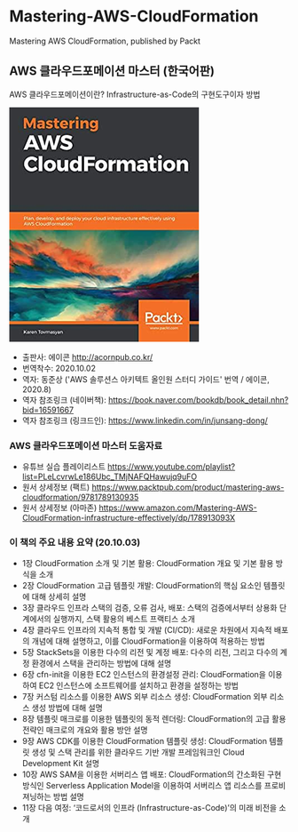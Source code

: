 # Mastering-AWS-CloudFormation
Mastering AWS CloudFormation, published by Packt

## AWS 클라우드포메이션 마스터 (한국어판)
AWS 클라우드포메이션이란?
Infrastructure-as-Code의 구현도구이자 방법

![책 표지 이미지](./mastering-aws-cloudformation-cover-img.jpg)

* 출판사: 에이콘 http://acornpub.co.kr/
* 번역착수: 2020.10.02
* 역자: 동준상 ('AWS 솔루션스 아키텍트 올인원 스터디 가이드' 번역 / 에이콘, 2020.8)
* 역자 참조링크 (네이버책): https://book.naver.com/bookdb/book_detail.nhn?bid=16591667
* 역자 참조링크 (링크드인): https://www.linkedin.com/in/junsang-dong/

### AWS 클라우드포메이션 마스터 도움자료

* 유튜브 실습 플레이리스트 https://www.youtube.com/playlist?list=PLeLcvrwLe186Ubc_TMjNAFQHawujq9uFO
* 원서 상세정보 (팩트) https://www.packtpub.com/product/mastering-aws-cloudformation/9781789130935
* 원서 상세정보 (아마존) https://www.amazon.com/Mastering-AWS-CloudFormation-infrastructure-effectively/dp/178913093X

### 이 책의 주요 내용 요약 (20.10.03)

* 1장 CloudFormation 소개 및 기본 활용: CloudFormation 개요 및 기본 활용 방식을 소개
* 2장 CloudFormation 고급 템플릿 개발: CloudFormation의 핵심 요소인 템플릿에 대해 상세히 설명
* 3장 클라우드 인프라 스택의 검증, 오류 검사, 배포: 스택의 검증에서부터 상용화 단계에서의 실행까지, 스택 활용의 베스트 프랙티스 소개
* 4장 클라우드 인프라의 지속적 통합 및 개발 (CI/CD): 새로운 차원에서 지속적 배포의 개념에 대해 설명하고, 이를 CloudFormation을 이용하여 적용하는 방법
* 5장 StackSets을 이용한 다수의 리전 및 계정 배포: 다수의 리전, 그리고 다수의 계정 환경에서 스택을 관리하는 방법에 대해 설명
* 6장 cfn-init을 이용한 EC2 인스턴스의 환경설정 관리: CloudFormation을 이용하여 EC2 인스턴스에 소프트웨어를 설치하고 환경을 설정하는 방법
* 7장 커스텀 리소스를 이용한 AWS 외부 리소스 생성: CloudFormation 외부 리소스 생성 방법에 대해 설명
* 8장 템플릿 매크로를 이용한 템플릿의 동적 렌더링: CloudFormation의 고급 활용 전략인 매크로의 개요와 활용 방안 설명
* 9장  AWS CDK를 이용한 CloudFormation 템플릿 생성: CloudFormation 템플릿 생성 및 스택 관리를 위한 클라우드 기반 개발 프레임워크인 Cloud Development Kit 설명
* 10장 AWS SAM을 이용한 서버리스 앱 배포: CloudFormation의 간소화된 구현 방식인 Serverless Application Model을 이용하여 서버리스 앱 리소스를 프로비져닝하는 방법 설명
* 11장 다음 여정: ‘코드로서의 인프라 (Infrastructure-as-Code)’의 미래 비전을 소개
